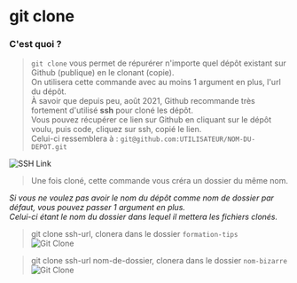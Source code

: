 # git clone

### C'est quoi ?

> `git clone` vous permet de répurérer n'importe quel dépôt existant sur Github (publique) en le clonant (copie).<br>
> On utilisera cette commande avec au moins 1 argument en plus, l'url du dépôt.<br>
> À savoir que depuis peu, août 2021, Github recommande très fortement d'utilisé **ssh** pour cloné les dépôt.<br>
> Vous pouvez récupérer ce lien sur Github en cliquant sur le dépôt voulu, puis code, cliquez sur ssh, copié le lien.<br>
> Celui-ci ressemblera à : `git@github.com:UTILISATEUR/NOM-DU-DEPOT.git`

![SSH Link](https://i.imgur.com/rvUCriM.png)

> Une fois cloné, cette commande vous créra un dossier du même nom.

_Si vous ne voulez pas avoir le nom du dépôt comme nom de dossier par défaut, vous pouvez passer 1 argument en plus.<br>Celui-ci étant le nom du dossier dans lequel il mettera les fichiers clonés._

> git clone ssh-url, clonera dans le dossier `formation-tips`<br>
> ![Git Clone](https://i.imgur.com/cG61naI.png)

> git clone ssh-url nom-de-dossier, clonera dans le dossier `nom-bizarre`<br>
> ![Git Clone](https://i.imgur.com/8kh19UM.png)
